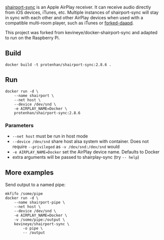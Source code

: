 [shairport-sync](https://github.com/mikebrady/shairport-sync) is an Apple AirPlay receiver. It can receive audio directly from iOS devices, iTunes, etc. Multiple instances of shairport-sync will stay in sync with each other and other AirPlay devices when used with a compatible multi-room player, such as iTunes or [forked-daapd](https://github.com/jasonmc/forked-daapd).

This project was forked from kevineye/docker-shairport-sync and adapted to run on the Raspberry Pi.

## Build

```
docker build -t protenhan/shairport-sync:2.8.6 .
```

## Run

```
docker run -d \
    --name shairport \
    --net host \
    --device /dev/snd \
    -e AIRPLAY_NAME=Docker \
    protenhan/shairport-sync:2.8.6
```

### Parameters

* `--net host` must be run in host mode
* `--device /dev/snd` share host alsa system with container. Does not require `--privileged` as `-v /dev/snd:/dev/snd` would
* `-e AIRPLAY_NAME=Docker` set the AirPlay device name. Defaults to Docker
* extra arguments will be passed to shairplay-sync (try `-- help`)

## More examples

Send output to a named pipe:

```
mkfifo /some/pipe
docker run -d \
    --name shairport-pipe \
    --net host \
    --device /dev/snd \
    -e AIRPLAY_NAME=Docker \
    -v /some/pipe:/output \
    kevineye/shairport-sync \
        -o pipe \
        -- /output
```
